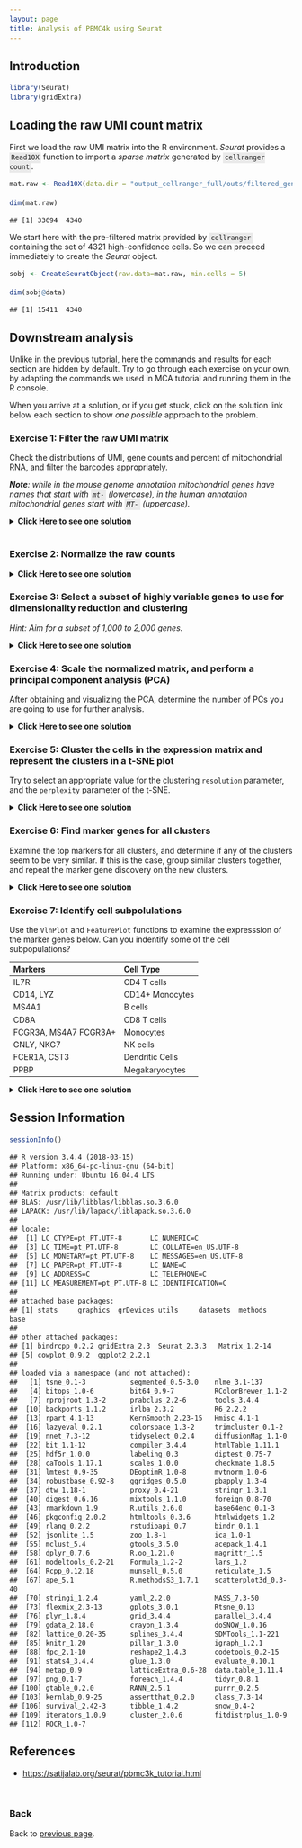 ```yaml
---
layout: page
title: Analysis of PBMC4k using Seurat
---
```


## Introduction


```r
library(Seurat)
library(gridExtra)
```

## Loading the raw UMI count matrix

First we load the raw UMI matrix into the R environment. *Seurat* provides a <code style="background-color:#eaeaea; padding:2px 3px 3px;white-space:pre-wrap">Read10X</code> function to import a *sparse matrix* generated by <code style="background-color:#eaeaea; padding:2px 3px 3px;white-space:pre-wrap">cellranger count</code>. 


```r
mat.raw <- Read10X(data.dir = "output_cellranger_full/outs/filtered_gene_bc_matrices/GRCh38")

dim(mat.raw)
```

```
## [1] 33694  4340
```

We start here with the pre-filtered matrix provided by <code style="background-color:#eaeaea; padding:2px 3px 3px;white-space:pre-wrap">cellranger</code> containing the set of 4321 high-confidence cells. So we can proceed immediately to create the *Seurat* object.


```r
sobj <- CreateSeuratObject(raw.data=mat.raw, min.cells = 5)

dim(sobj@data)
```

```
## [1] 15411  4340
```

## Downstream analysis

Unlike in the previous tutorial, here the commands and results for each section are hidden by default. Try to go through each exercise on your own, by adapting the commands we used in MCA tutorial and running them in the R console.

When you arrive at a solution, or if you get stuck, click on the solution link below each section to show *one possible* approach to the problem.

### Exercise 1: Filter the raw UMI matrix

Check the distributions of UMI, gene counts and percent of mitochondrial RNA, and filter the barcodes appropriately.

***Note**: while in the mouse genome annotation mitochondrial genes have names that start with <code style="background-color:#eaeaea; padding:2px 3px 3px;white-space:pre-wrap">mt-</code> (lowercase), in the human annotation mitochondrial genes start with <code style="background-color:#eaeaea; padding:2px 3px 3px;white-space:pre-wrap">MT-</code> (uppercase).*

<details><summary><b>Click Here to see one solution</b></summary>


<pre style="font-size: 12px">
VlnPlot(sobj, features.plot = c("nUMI", "nGene"))
</pre>

<img src="./images/exercise-seurat-pbmc4k_files/unnamed-chunk-4-1.png">

<pre style="font-size: 12px">
plot(sobj@meta.data$nUMI, sobj@meta.data$nGene, pch=20, cex=0.5)
</pre>

<img src="./images/exercise-seurat-pbmc4k_files/unnamed-chunk-4-2.png">

<pre style="font-size: 12px">
mito.genes <- grep("^MT-", rownames(sobj@data), value = TRUE)
percent.mito <- Matrix::colSums(sobj@data[mito.genes, ]) / Matrix::colSums(sobj@data)
sobj <- AddMetaData(sobj, metadata = percent.mito, col.name = "percent.mito")

VlnPlot(sobj, features.plot = c("nUMI", "nGene", "percent.mito"))
</pre>

<img src="./images/exercise-seurat-pbmc4k_files/unnamed-chunk-5-1.png">

<pre style="font-size: 12px">
plot(sobj@meta.data$nUMI, sobj@meta.data$percent.mito, pch=20, cex=0.5)
</pre>

<img src="./images/exercise-seurat-pbmc4k_files/unnamed-chunk-5-2.png">

<pre style="font-size: 12px">
sobj <- FilterCells(sobj, subset.names = "nGene", high.thresholds = 3000)
sobj <- FilterCells(sobj, subset.names = "percent.mito", high.thresholds = 0.1)

dim(sobj@data)
</pre>

<pre style="font-size: 12px">
## [1] 15411  4272
</pre>

</details>
<br/>

### Exercise 2: Normalize the raw counts

<details><summary><b>Click Here to see one solution</b></summary>


```r
sobj <- NormalizeData(sobj, normalization.method = "LogNormalize", scale.factor = median(sobj@meta.data$nUMI))
```

</details>

### Exercise 3: Select a subset of highly variable genes to use for dimensionality reduction and clustering

*Hint: Aim for a subset of 1,000 to 2,000 genes.* 

<details><summary><b>Click Here to see one solution</b></summary>


```r
sobj <- FindVariableGenes(sobj, mean.function = ExpMean, dispersion.function = LogVMR,  
                          x.low.cutoff = 0.0125, x.high.cutoff = 3, y.cutoff = 0.5)
```

![](./images/exercise-seurat-pbmc4k_files/vargenes-1.png)<!-- -->

```r
length(sobj@var.genes)
```

```
## [1] 1252
```


```r
hvginfo <- sobj@hvg.info[ sobj@var.genes, ]
highest.dispersion <- head(rownames(hvginfo)[ order(-hvginfo$gene.dispersion) ])
highest.mean <- head(rownames(hvginfo)[ order(-hvginfo$gene.mean) ])

VlnPlot(sobj, features.plot = highest.dispersion, point.size.use=0.5)
```

![](./images/exercise-seurat-pbmc4k_files/unnamed-chunk-7-1.png)<!-- -->

```r
VlnPlot(sobj, features.plot = highest.mean, point.size.use=0.5)
```

![](./images/exercise-seurat-pbmc4k_files/unnamed-chunk-7-2.png)<!-- -->

</details>

### Exercise 4: Scale the normalized matrix, and perform a principal component analysis (PCA) 

After obtaining and visualizing the PCA, determine the number of PCs you are going to use for further analysis.

<details><summary><b>Click Here to see one solution</b></summary>


```r
sobj <- ScaleData(object = sobj, vars.to.regress = c("nUMI", "percent.mito"))
```

```
## Regressing out: nUMI, percent.mito
```

```
## 
## Time Elapsed:  21.6098577976227 secs
```

```
## Scaling data matrix
```


```r
sobj <- RunPCA(object = sobj, pc.genes = sobj@var.genes, pcs.compute = 40, do.print=FALSE)

p1 <- PCAPlot(object = sobj, dim.1 = 1, dim.2 = 2, do.return=TRUE) + theme(legend.pos="none")
p2 <- PCAPlot(object = sobj, dim.1 = 2, dim.2 = 3, do.return=TRUE) + theme(legend.pos="none")
grid.arrange(p1, p2, ncol=2)
```

![](./images/exercise-seurat-pbmc4k_files/unnamed-chunk-8-1.png)<!-- -->


```r
PCElbowPlot(sobj, num.pc = 40)
```

![](./images/exercise-seurat-pbmc4k_files/unnamed-chunk-9-1.png)<!-- -->


```r
PCHeatmap(sobj, pc.use = 1:15, cells.use = 500, do.balanced = TRUE, label.columns = FALSE)
```

![](./images/exercise-seurat-pbmc4k_files/unnamed-chunk-10-1.png)<!-- -->

```r
VizPCA(sobj, pcs.use = 1:15, do.balanced = TRUE)
```

![](./images/exercise-seurat-pbmc4k_files/unnamed-chunk-10-2.png)<!-- -->


```r
# sobj <- JackStraw(sobj, num.pc = 40, num.replicate = 50, do.par=TRUE, display.progress = FALSE)
# sobj <- JackStrawPlot(sobj, PCs = 1:40)
# 
# plot(1:40, -log10(sobj@dr$pca@jackstraw@overall.p.values[,2]))
# abline(h=-log10(0.05))
```

</details>

### Exercise 5: Cluster the cells in the expression matrix and represent the clusters in a t-SNE plot

Try to select an appropriate value for the clustering `resolution` parameter, and the `perplexity` parameter of the t-SNE.

<details><summary><b>Click Here to see one solution</b></summary>


```r
sobj <- FindClusters(sobj, reduction.type = "pca", dims.use = 1:15, 
    resolution = 0.8, print.output = 0, save.SNN = FALSE)

sobj <- RunTSNE(sobj, dims.use = 1:15, do.fast = TRUE, perplexity = 30)
TSNEPlot(sobj, do.label = TRUE)
```

![](./images/exercise-seurat-pbmc4k_files/clusters-1.png)<!-- -->

</details>

### Exercise 6: Find marker genes for all clusters

Examine the top markers for all clusters, and determine if any of the clusters seem to be very similar. If this is the case, group similar clusters together, and repeat the marker gene discovery on the new clusters.

<details><summary><b>Click Here to see one solution</b></summary>


```r
markers <- FindAllMarkers(object = sobj, only.pos = TRUE, min.pct = 0.25, thresh.use = 0.25)
markers <- markers[ markers$p_val_adj < 0.01, ]

head(markers)
```

```
##               p_val avg_logFC pct.1 pct.2     p_val_adj cluster  gene
## RPL21 9.595436e-177 0.3426853 1.000 0.999 1.478753e-172       0 RPL21
## RPS27 5.806036e-170 0.3684605 1.000 1.000 8.947683e-166       0 RPS27
## RPL31 5.196314e-163 0.4276901 0.998 0.997 8.008040e-159       0 RPL31
## RPL32 1.498597e-162 0.3333247 1.000 1.000 2.309487e-158       0 RPL32
## RPL34 1.495631e-161 0.3295687 1.000 0.999 2.304916e-157       0 RPL34
## RPS14 3.348956e-158 0.3324048 1.000 1.000 5.161076e-154       0 RPS14
```


```r
top.markers <- do.call(rbind, lapply(split(markers, markers$cluster), head))
DoHeatmap(sobj, genes.use = top.markers$gene, slim.col.label = TRUE, remove.key = TRUE)
```

![](./images/exercise-seurat-pbmc4k_files/unnamed-chunk-13-1.png)<!-- -->

</details>

### Exercise 7: Identify cell subpolulations

Use the `VlnPlot` and `FeaturePlot` functions to examine the expresssion of the marker genes below. Can you indentify some of the cell subpopulations?  

| Markers | Cell Type |
|:--------|:----------|
| IL7R	  | CD4 T cells |
|	CD14, LYZ	| CD14+ Monocytes |
|	MS4A1 |	B cells |
|	CD8A | CD8 T cells |
|	FCGR3A, MS4A7	FCGR3A+ | Monocytes |
|	GNLY, NKG7	| NK cells |
|	FCER1A, CST3	| Dendritic Cells |
|	PPBP	| Megakaryocytes |

<details><summary><b>Click Here to see one solution</b></summary>


```r
VlnPlot(sobj, features.plot = c("IL7R", "MS4A1"), point.size.use=0.2)
```

![](./images/exercise-seurat-pbmc4k_files/unnamed-chunk-14-1.png)<!-- -->

```r
VlnPlot(sobj, features.plot = c("CD14", "LYZ", "FCGR3A", "MS4A7"), point.size.use=0.2)
```

![](./images/exercise-seurat-pbmc4k_files/unnamed-chunk-14-2.png)<!-- -->

```r
VlnPlot(sobj, features.plot = c("MS4A1"), point.size.use=0.2)
```

![](./images/exercise-seurat-pbmc4k_files/unnamed-chunk-14-3.png)<!-- -->

```r
VlnPlot(sobj, features.plot = c("FCER1A", "CST3"), point.size.use=0.2)
```

![](./images/exercise-seurat-pbmc4k_files/unnamed-chunk-14-4.png)<!-- -->

```r
VlnPlot(sobj, features.plot = c("PPBP"), point.size.use=0.2)
```

![](./images/exercise-seurat-pbmc4k_files/unnamed-chunk-14-5.png)<!-- -->


```r
FeaturePlot(sobj, features.plot = c("IL7R", "MS4A1"), cols.use=c("grey", "red"), pt.size=0.5)
```

![](./images/exercise-seurat-pbmc4k_files/unnamed-chunk-15-1.png)<!-- -->

```r
FeaturePlot(sobj, features.plot = c("CD14", "LYZ", "FCGR3A", "MS4A7"), cols.use=c("grey", "red"), pt.size=0.5)
```

![](./images/exercise-seurat-pbmc4k_files/unnamed-chunk-15-2.png)<!-- -->

```r
FeaturePlot(sobj, features.plot = c("MS4A1"), cols.use=c("grey", "red"), pt.size=0.5)
```

![](./images/exercise-seurat-pbmc4k_files/unnamed-chunk-15-3.png)<!-- -->

```r
FeaturePlot(sobj, features.plot = c("FCER1A", "CST3"), cols.use=c("grey", "red"), pt.size=0.5)
```

![](./images/exercise-seurat-pbmc4k_files/unnamed-chunk-15-4.png)<!-- -->

```r
FeaturePlot(sobj, features.plot = c("PPBP"), cols.use=c("grey", "red"), pt.size=0.5)
```

![](./images/exercise-seurat-pbmc4k_files/unnamed-chunk-15-5.png)<!-- -->

</details>

## Session Information


```r
sessionInfo()
```

```
## R version 3.4.4 (2018-03-15)
## Platform: x86_64-pc-linux-gnu (64-bit)
## Running under: Ubuntu 16.04.4 LTS
## 
## Matrix products: default
## BLAS: /usr/lib/libblas/libblas.so.3.6.0
## LAPACK: /usr/lib/lapack/liblapack.so.3.6.0
## 
## locale:
##  [1] LC_CTYPE=pt_PT.UTF-8       LC_NUMERIC=C              
##  [3] LC_TIME=pt_PT.UTF-8        LC_COLLATE=en_US.UTF-8    
##  [5] LC_MONETARY=pt_PT.UTF-8    LC_MESSAGES=en_US.UTF-8   
##  [7] LC_PAPER=pt_PT.UTF-8       LC_NAME=C                 
##  [9] LC_ADDRESS=C               LC_TELEPHONE=C            
## [11] LC_MEASUREMENT=pt_PT.UTF-8 LC_IDENTIFICATION=C       
## 
## attached base packages:
## [1] stats     graphics  grDevices utils     datasets  methods   base     
## 
## other attached packages:
## [1] bindrcpp_0.2.2 gridExtra_2.3  Seurat_2.3.3   Matrix_1.2-14 
## [5] cowplot_0.9.2  ggplot2_2.2.1 
## 
## loaded via a namespace (and not attached):
##   [1] tsne_0.1-3           segmented_0.5-3.0    nlme_3.1-137        
##   [4] bitops_1.0-6         bit64_0.9-7          RColorBrewer_1.1-2  
##   [7] rprojroot_1.3-2      prabclus_2.2-6       tools_3.4.4         
##  [10] backports_1.1.2      irlba_2.3.2          R6_2.2.2            
##  [13] rpart_4.1-13         KernSmooth_2.23-15   Hmisc_4.1-1         
##  [16] lazyeval_0.2.1       colorspace_1.3-2     trimcluster_0.1-2   
##  [19] nnet_7.3-12          tidyselect_0.2.4     diffusionMap_1.1-0  
##  [22] bit_1.1-12           compiler_3.4.4       htmlTable_1.11.1    
##  [25] hdf5r_1.0.0          labeling_0.3         diptest_0.75-7      
##  [28] caTools_1.17.1       scales_1.0.0         checkmate_1.8.5     
##  [31] lmtest_0.9-35        DEoptimR_1.0-8       mvtnorm_1.0-6       
##  [34] robustbase_0.92-8    ggridges_0.5.0       pbapply_1.3-4       
##  [37] dtw_1.18-1           proxy_0.4-21         stringr_1.3.1       
##  [40] digest_0.6.16        mixtools_1.1.0       foreign_0.8-70      
##  [43] rmarkdown_1.9        R.utils_2.6.0        base64enc_0.1-3     
##  [46] pkgconfig_2.0.2      htmltools_0.3.6      htmlwidgets_1.2     
##  [49] rlang_0.2.2          rstudioapi_0.7       bindr_0.1.1         
##  [52] jsonlite_1.5         zoo_1.8-1            ica_1.0-1           
##  [55] mclust_5.4           gtools_3.5.0         acepack_1.4.1       
##  [58] dplyr_0.7.6          R.oo_1.21.0          magrittr_1.5        
##  [61] modeltools_0.2-21    Formula_1.2-2        lars_1.2            
##  [64] Rcpp_0.12.18         munsell_0.5.0        reticulate_1.5      
##  [67] ape_5.1              R.methodsS3_1.7.1    scatterplot3d_0.3-40
##  [70] stringi_1.2.4        yaml_2.2.0           MASS_7.3-50         
##  [73] flexmix_2.3-13       gplots_3.0.1         Rtsne_0.13          
##  [76] plyr_1.8.4           grid_3.4.4           parallel_3.4.4      
##  [79] gdata_2.18.0         crayon_1.3.4         doSNOW_1.0.16       
##  [82] lattice_0.20-35      splines_3.4.4        SDMTools_1.1-221    
##  [85] knitr_1.20           pillar_1.3.0         igraph_1.2.1        
##  [88] fpc_2.1-10           reshape2_1.4.3       codetools_0.2-15    
##  [91] stats4_3.4.4         glue_1.3.0           evaluate_0.10.1     
##  [94] metap_0.9            latticeExtra_0.6-28  data.table_1.11.4   
##  [97] png_0.1-7            foreach_1.4.4        tidyr_0.8.1         
## [100] gtable_0.2.0         RANN_2.5.1           purrr_0.2.5         
## [103] kernlab_0.9-25       assertthat_0.2.0     class_7.3-14        
## [106] survival_2.42-3      tibble_1.4.2         snow_0.4-2          
## [109] iterators_1.0.9      cluster_2.0.6        fitdistrplus_1.0-9  
## [112] ROCR_1.0-7
```

## References

- https://satijalab.org/seurat/pbmc3k_tutorial.html

<br/>

### Back

Back to [previous page](L09.md#seurat-pbmc4k).
